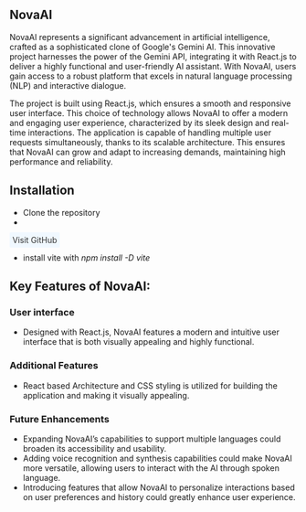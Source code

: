 ## NovaAI

NovaAI represents a significant advancement in artificial intelligence, crafted as a sophisticated clone of Google's Gemini AI. This innovative project harnesses the power of the Gemini API, integrating it with React.js to deliver a highly functional and user-friendly AI assistant. With NovaAI, users gain access to a robust platform that excels in natural language processing (NLP) and interactive dialogue.

The project is built using React.js, which ensures a smooth and responsive user interface. This choice of technology allows NovaAI to offer a modern and engaging user experience, characterized by its sleek design and real-time interactions. The application is capable of handling multiple user requests simultaneously, thanks to its scalable architecture. This ensures that NovaAI can grow and adapt to increasing demands, maintaining high performance and reliability.

## Installation
- Clone the repository
- 
<a href="https://github.com/MythicRadiant/NovaAI_Project" style="background-color: #f0f8ff; padding: 5px; border-radius: 3px; text-decoration: none; color: #333;">Visit GitHub</a>

- install vite with *npm install -D vite*
  
## Key Features of NovaAI:
### **User interface**
 - Designed with React.js, NovaAI features a modern and intuitive user interface that is both visually appealing and highly functional.

### **Additional Features**
 - React based Architecture and CSS styling is utilized for building the application and making it visually appealing.

### **Future Enhancements**
 - Expanding NovaAI’s capabilities to support multiple languages could broaden its accessibility and usability.
 - Adding voice recognition and synthesis capabilities could make NovaAI more versatile, allowing users to interact with the AI through spoken language.
 - Introducing features that allow NovaAI to personalize interactions based on user preferences and history could greatly enhance user experience.




